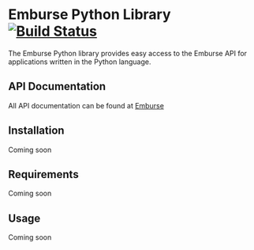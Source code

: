 # Emburse Python Library [![Build Status](https://travis-ci.org/MarcFord/Emburse-python.svg?branch=master)](https://travis-ci.org/MarcFord/Emburse-python)

The Emburse Python library provides easy access to the Emburse API for applications written in the Python language. 

## API Documentation

All API documentation can be found at [Emburse](https://www.emburse.com/api/v1/docs)

## Installation

Coming soon

## Requirements

Coming soon

## Usage

Coming soon


